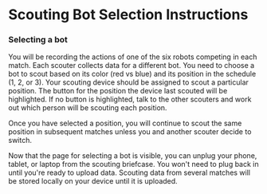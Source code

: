 Scouting Bot Selection Instructions
========================

### Selecting a bot

You will be recording the actions of one of the six robots competing in each match. Each scouter collects data for a different bot. You need to choose a bot to scout based on its color (red vs blue) and its position in the schedule (1, 2, or 3). Your scouting device should be assigned to scout a particular position. The button for the position the device last scouted will be highlighted. If no button is highlighted, talk to the other scouters and work out which person will be scouting each position.

Once you have selected a position, you will continue to scout the same position in subsequent matches unless you and another scouter decide to switch.

Now that the page for selecting a bot is visible, you can unplug your phone, tablet, or laptop from the scouting briefcase. You won't need to plug back in until you're ready to upload data. Scouting data from several matches will be stored locally on your device until it is uploaded.
